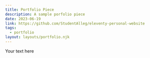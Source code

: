 ```yaml
---
title: Portfolio Piece
description: A sample porfolio piece
date: 2023-06-19
link: https://github.com/StudentAlleg/eleventy-personal-website
tags:
  - portfolio
layout: layouts/portfolio.njk
---
```

Your text here
